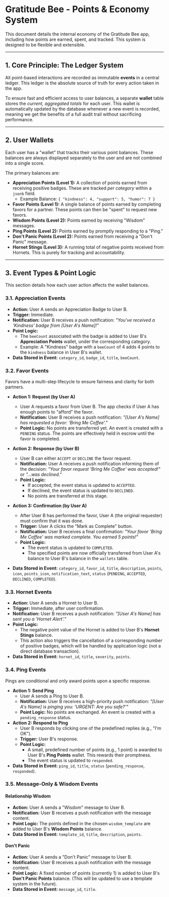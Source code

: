 # Gratitude Bee - Points & Economy System

This document details the internal economy of the Gratitude Bee app, including how points are earned, spent, and tracked. This system is designed to be flexible and extensible.

---

## 1. Core Principle: The Ledger System

All point-based interactions are recorded as immutable **events** in a central ledger. This ledger is the absolute source of truth for every action taken in the app.

To ensure fast and efficient access to user balances, a separate **wallet** table stores the *current, aggregated totals* for each user. This wallet is automatically updated by the database whenever a new event is recorded, meaning we get the benefits of a full audit trail without sacrificing performance.

---

## 2. User Wallets

Each user has a "wallet" that tracks their various point balances. These balances are always displayed separately to the user and are not combined into a single score.

The primary balances are:

*   **Appreciation Points (Level 1):** A collection of points earned from receiving positive badges. These are tracked *per category* within a `jsonb` field.
    *   Example Balance: `{ "kindness": 4, "support": 5, "humor": 7 }`
*   **Favor Points (Level 1):** A single balance of points earned by completing favors for a partner. These points can then be "spent" to request new favors.
*   **Wisdom Points (Level 2):** Points earned by receiving "Wisdom" messages.
*   **Ping Points (Level 2):** Points earned by promptly responding to a "Ping."
*   **Don't Panic Points (Level 2):** Points earned from receiving a "Don't Panic" message.
*   **Hornet Stings (Level 3):** A running total of negative points received from Hornets. This is purely for tracking and accountability.

---

## 3. Event Types & Point Logic

This section details how each user action affects the wallet balances.

### 3.1. Appreciation Events
*   **Action:** User A sends an Appreciation Badge to User B.
*   **Trigger:** Immediate.
*   **Notification:** User B receives a push notification: *"You've received a 'Kindness' badge from [User A's Name]!"*
*   **Point Logic:**
    *   The `beeCount` associated with the badge is added to User B's **Appreciation Points** wallet, under the corresponding category.
    *   Example: A "Kindness" badge with a `beeCount` of 4 adds 4 points to the `kindness` balance in User B's wallet.
*   **Data Stored in Event:** `category_id`, `badge_id`, `title`, `beeCount`.

### 3.2. Favor Events
Favors have a multi-step lifecycle to ensure fairness and clarity for both partners.

*   **Action 1: Request (by User A)**
    *   User A requests a favor from User B. The app checks if User A has enough points to "afford" the favor.
    *   **Notification:** User B receives a push notification: *"[User A's Name] has requested a favor: 'Bring Me Coffee'."*
    *   **Point Logic:** No points are transferred yet. An event is created with a `PENDING` status. The points are effectively held in escrow until the favor is completed.

*   **Action 2: Response (by User B)**
    *   User B can either `ACCEPT` or `DECLINE` the favor request.
    *   **Notification:** User A receives a push notification informing them of the decision: *"Your favor request 'Bring Me Coffee' was accepted!"* or *"...was declined."*
    *   **Point Logic:** 
        *   If accepted, the event status is updated to `ACCEPTED`.
        *   If declined, the event status is updated to `DECLINED`.
        *   No points are transferred at this stage.

*   **Action 3: Confirmation (by User A)**
    *   After User B has performed the favor, User A (the original requester) must confirm that it was done.
    *   **Trigger:** User A clicks the "Mark as Complete" button.
    *   **Notification:** User B receives a final confirmation: *"Your favor 'Bring Me Coffee' was marked complete. You earned 5 points!"*
    *   **Point Logic:**
        *   The event status is updated to `COMPLETED`.
        *   The specified points are now officially transferred from User A's balance to User B's balance in the `wallets` table.
*   **Data Stored in Event:** `category_id`, `favor_id`, `title`, `description`, `points`, `icon`, `points_icon`, `notification_text`, `status` (`PENDING`, `ACCEPTED`, `DECLINED`, `COMPLETED`).

### 3.3. Hornet Events
*   **Action:** User A sends a Hornet to User B.
*   **Trigger:** Immediate, after user confirmation.
*   **Notification:** User B receives a push notification: *"[User A's Name] has sent you a 'Hornet Alert'."*
*   **Point Logic:**
    *   The negative point value of the Hornet is added to User B's **Hornet Stings** balance.
    *   This action also triggers the cancellation of a corresponding number of positive badges, which will be handled by application logic (not a direct database transaction).
*   **Data Stored in Event:** `hornet_id`, `title`, `severity`, `points`.

### 3.4. Ping Events
Pings are conditional and only award points upon a specific response.

*   **Action 1: Send Ping**
    *   User A sends a Ping to User B.
    *   **Notification:** User B receives a high-priority push notification: *"[User A's Name] is pinging you: 'URGENT: Are you safe?'"*
    *   **Point Logic:** No points are exchanged. An event is created with a `pending_response` status.
*   **Action 2: Respond to Ping**
    *   User B responds by clicking one of the predefined replies (e.g., "I'm OK").
    *   **Trigger:** User B's response.
    *   **Point Logic:**
        *   A small, predefined number of points (e.g., 1 point) is awarded to User B's **Ping Points** wallet. This rewards their promptness.
        *   The event status is updated to `responded`.
*   **Data Stored in Event:** `ping_id`, `title`, `status` (`pending_response`, `responded`).

### 3.5. Message-Only & Wisdom Events

#### Relationship Wisdom
*   **Action:** User A sends a "Wisdom" message to User B.
*   **Notification:** User B receives a push notification with the message content.
*   **Point Logic:** The points defined in the chosen `wisdom_template` are added to User B's **Wisdom Points** balance.
*   **Data Stored in Event:** `template_id`, `title`, `description`, `points`.

#### Don't Panic
*   **Action:** User A sends a "Don't Panic" message to User B.
*   **Notification:** User B receives a push notification with the message content.
*   **Point Logic:** A fixed number of points (currently 1) is added to User B's **Don't Panic Points** balance. (This will be updated to use a template system in the future).
*   **Data Stored in Event:** `message_id`, `title`. 